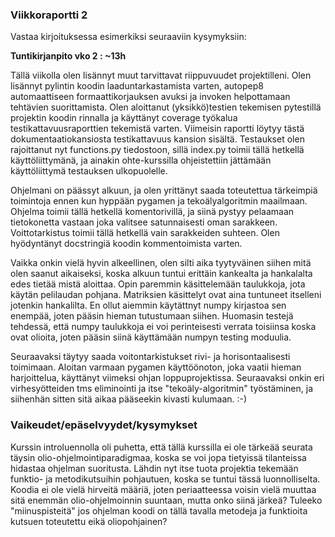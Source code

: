 ### Viikkoraportti 2

Vastaa kirjoituksessa esimerkiksi seuraaviin kysymyksiin:

**Tuntikirjanpito vko 2 : ~13h**

Tällä viikolla olen lisännyt muut tarvittavat riippuvuudet projektilleni. Olen lisännyt pylintin koodin laaduntarkastamista varten,
autopep8 automaattiseen formaattikorjauksen avuksi ja invoken helpottamaan tehtävien suorittamista. Olen aloittanut (yksikkö)testien tekemisen pytestillä
projektin koodin rinnalla ja käyttänyt coverage työkalua testikattavuusraporttien tekemistä varten. Viimeisin raportti löytyy tästä
dokumentaatiokansiosta testikattavuus kansion sisältä. Testaukset olen rajoittanut nyt functions.py tiedostoon, sillä index.py toimii tällä 
hetkellä käyttöliittymänä, ja ainakin ohte-kurssilla ohjeistettiin jättämään käyttöliittymä testauksen ulkopuolelle.

Ohjelmani on päässyt alkuun, ja olen yrittänyt saada toteutettua tärkeimpiä toimintoja ennen kun hyppään pygamen ja tekoälyalgoritmin maailmaan.
Ohjelma toimii tällä hetkellä komentorivillä, ja siinä pystyy pelaamaan tietokonetta vastaan joka valitsee satunnaisesti oman sarakkeen.
Voittotarkistus toimii tällä hetkellä vain sarakkeiden suhteen. Olen hyödyntänyt docstringiä koodin kommentoimista varten.

Vaikka onkin vielä hyvin alkeellinen, olen silti aika tyytyväinen siihen mitä olen
saanut aikaiseksi, koska alkuun tuntui erittäin kankealta ja hankalalta edes tietää mistä aloittaa. Opin paremmin käsittelemään taulukkoja,
jota käytän pelilaudan pohjana. Matriksien käsittelyt ovat aina tuntuneet itselleni jotenkin hankalilta.
En ollut aiemmin käytättnyt numpy kirjastoa sen enempää, joten pääsin hieman tutustumaan siihen. Huomasin testejä
tehdessä, että numpy taulukkoja ei voi perinteisesti verrata toisiinsa koska ovat olioita, joten pääsin siinä käyttämään numpyn testing moduulia. 

Seuraavaksi täytyy saada voitontarkistukset rivi- ja horisontaalisesti toimimaan. Aloitan varmaan pygamen käyttöönoton, joka vaatii hieman 
harjoittelua, käyttänyt viimeksi ohjan loppuprojektissa. Seuraavaksi onkin eri virhesyötteiden tms eliminointi ja itse "tekoäly-algoritmin" työstäminen, 
ja siihenhän sitten sitä aikaa pääseekin kivasti kulumaan. :-)

### Vaikeudet/epäselvyydet/kysymykset

Kurssin introluennolla oli puhetta, että tällä kurssilla ei ole tärkeää seurata täysin olio-ohjelmointiparadigmaa, koska se voi jopa tietyissä
tilanteissa hidastaa ohjelman suoritusta. Lähdin nyt itse tuota projektia tekemään funktio- ja metodikutsuihin pohjautuen, koska se tuntui tässä 
luonnolliselta. 
Koodia ei ole vielä hirveitä määriä, joten periaatteessa voisin vielä muuttaa sitä enemmän olio-ohjelmoinnin suuntaan, mutta onko siinä järkeä? 
Tuleeko "miinuspisteitä" jos ohjelman koodi on tällä tavalla metodeja ja funktioita kutsuen toteutettu eikä oliopohjainen?


